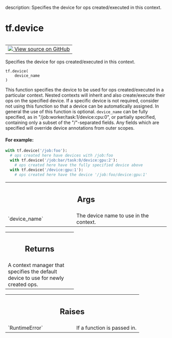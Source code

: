 description: Specifies the device for ops created/executed in this context.

<div itemscope itemtype="http://developers.google.com/ReferenceObject">
<meta itemprop="name" content="tf.device" />
<meta itemprop="path" content="Stable" />
</div>

# tf.device

<!-- Insert buttons and diff -->

<table class="tfo-notebook-buttons tfo-api nocontent" align="left">
<td>
  <a target="_blank" href="https://github.com/tensorflow/tensorflow/blob/r2.4/tensorflow/python/framework/ops.py#L5238-L5274">
    <img src="https://www.tensorflow.org/images/GitHub-Mark-32px.png" />
    View source on GitHub
  </a>
</td>
</table>



Specifies the device for ops created/executed in this context.

<pre class="devsite-click-to-copy prettyprint lang-py tfo-signature-link">
<code>tf.device(
    device_name
)
</code></pre>



<!-- Placeholder for "Used in" -->

This function specifies the device to be used for ops created/executed in a
particular context. Nested contexts will inherit and also create/execute
their ops on the specified device. If a specific device is not required,
consider not using this function so that a device can be automatically
assigned.  In general the use of this function is optional. `device_name` can
be fully specified, as in "/job:worker/task:1/device:cpu:0", or partially
specified, containing only a subset of the "/"-separated fields. Any fields
which are specified will override device annotations from outer scopes.

#### For example:



```python
with tf.device('/job:foo'):
  # ops created here have devices with /job:foo
  with tf.device('/job:bar/task:0/device:gpu:2'):
    # ops created here have the fully specified device above
  with tf.device('/device:gpu:1'):
    # ops created here have the device '/job:foo/device:gpu:1'
```

<!-- Tabular view -->
 <table class="responsive fixed orange">
<colgroup><col width="214px"><col></colgroup>
<tr><th colspan="2"><h2 class="add-link">Args</h2></th></tr>

<tr>
<td>
`device_name`
</td>
<td>
The device name to use in the context.
</td>
</tr>
</table>



<!-- Tabular view -->
 <table class="responsive fixed orange">
<colgroup><col width="214px"><col></colgroup>
<tr><th colspan="2"><h2 class="add-link">Returns</h2></th></tr>
<tr class="alt">
<td colspan="2">
A context manager that specifies the default device to use for newly
created ops.
</td>
</tr>

</table>



<!-- Tabular view -->
 <table class="responsive fixed orange">
<colgroup><col width="214px"><col></colgroup>
<tr><th colspan="2"><h2 class="add-link">Raises</h2></th></tr>

<tr>
<td>
`RuntimeError`
</td>
<td>
If a function is passed in.
</td>
</tr>
</table>

